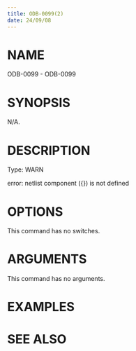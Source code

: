 ```yaml
---
title: ODB-0099(2)
date: 24/09/08
---
```


# NAME

ODB-0099 - ODB-0099

# SYNOPSIS

N/A.

# DESCRIPTION

Type: WARN

error: netlist component ({}) is not defined

# OPTIONS

This command has no switches.

# ARGUMENTS

This command has no arguments.

# EXAMPLES

# SEE ALSO
